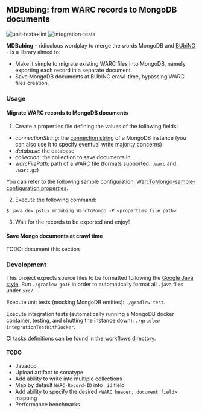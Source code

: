 ## MDBubing: from WARC records to MongoDB documents

![unit-tests+lint](https://github.com/pierlauro/MDBubing/workflows/unit-tests+linting/badge.svg)
![integration-tests](https://github.com/pierlauro/MDBubing/workflows/integration-tests/badge.svg)

**MDBubing** - ridiculous wordplay to merge the words MongoDB and [BUbiNG](https://github.com/LAW-Unimi/BUbiNG) - is a library aimed to:
- Make it simple to migrate existing WARC files into MongoDB, namely exporting each record in a separate document.
- Save MongoDB documents at BUbiNG crawl-time, bypassing WARC files creation.

### Usage

#### Migrate WARC records to MongoDB documents
1) Create a properties file defining the values of the following fields:
- *connectionString*: the [connection string](https://docs.mongodb.com/manual/reference/connection-string/) of a MongoDB instance (you can also use it to specify eventual write majority concerns)
- *database*: the database
- *collection*: the collection to save documents in
- *warcFilePath*: path of a WARC file (formats supported: `.warc` and `.warc.gz`)

You can refer to the following sample configuration: [WarcToMongo-sample-configuration.properties](https://github.com/pierlauro/MDBubing/blob/master/src/test/resources/WarcToMongo-sample-configuration.properties).

2) Execute the following command:
```
$ java dev.pstux.mdbubing.WarcToMongo -P <properties_file_path>
```
3) Wait for the records to be exported and enjoy!

#### Save Mongo documents at crawl time
TODO: document this section


### Development

This project expects source files to be formatted following the [Google Java style](https://google.github.io/styleguide/javaguide.html). Run `./gradlew goJF` in order to automatically format all `.java` files under `src/`.

Execute unit tests (mocking MongoDB entities): `./gradlew test`.

Execute integration tests (automatically running a MongoDB docker container, testing, and shutting the instance down): `./gradlew integrationTestWithDocker`.

CI tasks definitions can be found in the [workflows directory](https://github.com/pierlauro/MDBubing/tree/master/.github/workflows).


#### TODO
- Javadoc
- Upload artifact to sonatype
- Add ability to write into multiple collections
- Map by default `WARC-Record-ID` into `_id` field
- Add ability to specify the desired `<WARC header, document field>` mapping
- Performance benchmarks
